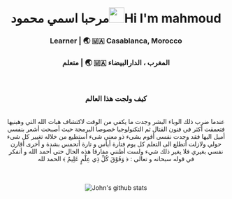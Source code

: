 <div align="center">
 <h1>  مرحبا اسمي محمود<img src="https://media.giphy.com/media/hvRJCLFzcasrR4ia7z/giphy.gif" width="35px">Hi I'm mahmoud</h1>
</div>

<div align="center"  >
<h3>Learner | 🌏 🇲🇦 Casablanca, Morocco </h3>
<h3>متعلم |   🌏 🇲🇦 المغرب ، الدارالبيضاء    </h3>
<br>

</div>
<div align= center>
<h3>
 كيف ولجت هذا العالم
</h3>
</div>
<br>

<div align = center >
عندما ضرب ذلك الوباء البشر وجدت ما يكفي من الوقت لاكتشاف هبات الله التي وهبنيها فتعمقت أكثر في فنون القتال ثم التكنولوجيا خصوصا البرمجة حيث أصبحت أشعر بنفسي أميل اليها فقد وجدت نفسي أقوم بشيء ذو معنى شيء أستطيع من خلاله تغيير كل شيء حولي ولازلت أتطلع الى التعلم كل يوم فتارة أيأس و تارة أتحمس بشدة و أخرى أقارن نفسي بغيري فلا يغير ذلك شيء  ولست أظنني مفارقا هذه الحال حتى أحمد الله و أتفكر في قوله سبحانه و تعالى  :   ﴿ وَفَوْقَ كُلِّ ذِي عِلْمٍ عَلِيمٌ ﴾ الحمد لله

</div>

<br>
<br>

<div align = center>

![John's github stats](https://github-readme-stats.vercel.app/api?username=Mahmoudgarwallane&count_private=true&show_icons=true&theme=dark)

</div>
